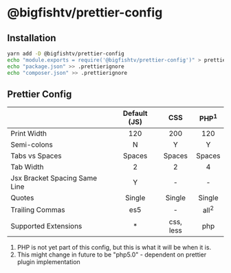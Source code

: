 # @bigfishtv/prettier-config

## Installation

```sh
yarn add -D @bigfishtv/prettier-config
echo "module.exports = require('@bigfishtv/prettier-config')" > prettier.config.js
echo "package.json" >> .prettierignore
echo "composer.json" >> .prettierignore
```

## Prettier Config

|                               | Default (JS) |    CSS    | PHP<sup>1</sup> |
| ----------------------------- | :----------: | :-------: | :-------------: |
| Print Width                   |     120      |    200    |       120       |
| Semi-colons                   |      N       |     Y     |        Y        |
| Tabs vs Spaces                |    Spaces    |  Spaces   |     Spaces      |
| Tab Width                     |      2       |     2     |        4        |
| Jsx Bracket Spacing Same Line |      Y       |     -     |        -        |
| Quotes                        |    Single    |  Single   |     Single      |
| Trailing Commas               |     es5      |     -     | all<sup>2</sup> |
| Supported Extensions          |      \*      | css, less |       php       |

1.  PHP is not yet part of this config, but this is what it will be when it is.
2.  This might change in future to be "php5.0" - dependent on prettier plugin implementation
